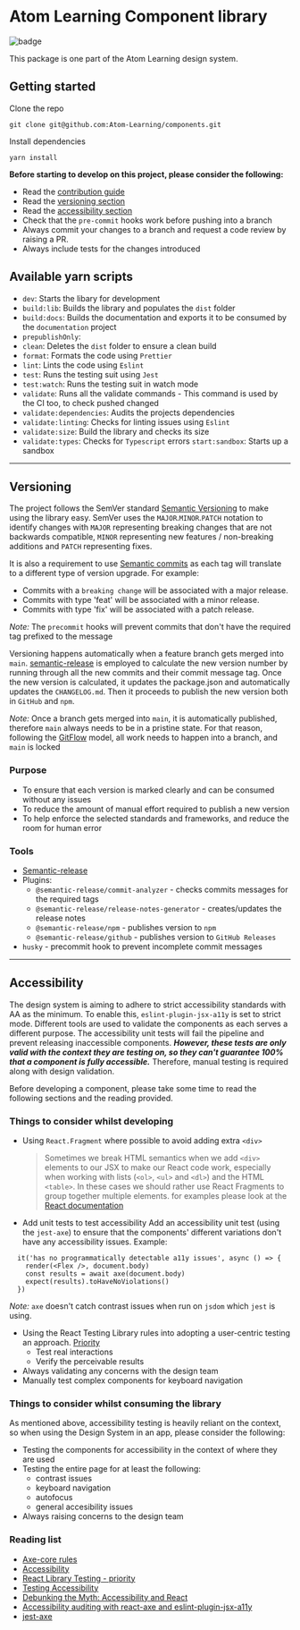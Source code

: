 # Atom Learning Component library

![badge](https://github.com/Atom-Learning/components/workflows/CI/badge.svg)

This package is one part of the Atom Learning design system. 


## Getting started
Clone the repo  
```
git clone git@github.com:Atom-Learning/components.git
```

Install dependencies
```
yarn install
```

**Before starting to develop on this project, please consider the following:**
- Read the [contribution guide](CONTRIBUTING.md)
- Read the [versioning section](versioning)
- Read the [accessibility section](accessibility)
- Check that the `pre-commit` hooks work before pushing into a branch
- Always commit your changes to a branch and request a code review by raising a PR. 
- Always include tests for the changes introduced

## Available yarn scripts
- `dev`: Starts the libary for development 
- `build:lib`: Builds the library and populates the `dist` folder
- `build:docs`: Builds the documentation and exports it to be consumed by the `documentation` project
- `prepublishOnly`:
- `clean`: Deletes the `dist` folder to ensure a clean build
- `format`: Formats the code using `Prettier`
- `lint`: Lints the code using `Eslint`
- `test`: Runs the testing suit using `Jest`
- `test:watch`: Runs the testing suit in watch mode
- `validate`: Runs all the validate commands - This command is used by the CI too, to check pushed changed
- `validate:dependencies`: Audits the projects dependencies
- `validate:linting`: Checks for linting issues using `Eslint`
- `validate:size`: Build the library and checks its size
- `validate:types`: Checks for `Typescript` errors
`start:sandbox`: Starts up a sandbox


---

## <a name="Versioning"></a>Versioning

The project follows the SemVer standard [Semantic Versioning](https://semver.org/spec/v2.0.0.html) to make using the library easy. SemVer uses the `MAJOR`.`MINOR`.`PATCH` notation to identify changes with `MAJOR` representing breaking changes that are not backwards compatible, `MINOR` representing new features / non-breaking additions and `PATCH` representing fixes.

It is also a requirement to use [Semantic commits](https://www.conventionalcommits.org/en/v1.0.0/) as each tag will translate to a different type of version upgrade. For example:

- Commits with a `breaking change` will be associated with a major release.
- Commits with type 'feat' will be associated with a minor release.
- Commits with type 'fix' will be associated with a patch release.

_Note:_ The `precommit` hooks will prevent commits that don't have the required tag prefixed to the message

Versioning happens automatically when a feature branch gets merged into `main`. [semantic-release](https://github.com/semantic-release/semantic-release) is employed to calculate the new version number by running through all the new commits and their commit message tag. Once the new version is calculated, it updates the package.json and automatically updates the `CHANGELOG.md`. Then it proceeds to publish the new version both in `GitHub` and `npm`.

_Note:_ Once a branch gets merged into `main`, it is automatically published, therefore `main` always needs to be in a pristine state. For that reason, following the [GitFlow](https://www.atlassian.com/git/tutorials/comparing-workflows/gitflow-workflow) model, all work needs to happen into a branch, and `main` is locked

### Purpose

- To ensure that each version is marked clearly and can be consumed without any issues
- To reduce the amount of manual effort required to publish a new version
- To help enforce the selected standards and frameworks, and reduce the room for human error

### Tools

- [Semantic-release](https://github.com/semantic-release/semantic-release)
- Plugins:
  - `@semantic-release/commit-analyzer` - checks commits messages for the required tags
  - `@semantic-release/release-notes-generator` - creates/updates the release notes
  - `@semantic-release/npm` - publishes version to `npm`
  - `@semantic-release/github` - publishes version to `GitHub Releases`
- `husky` - precommit hook to prevent incomplete commit messages

---

## <a name="accessibility"></a> Accessibility

The design system is aiming to adhere to strict accessibility standards with AA as the minimum. To enable this, `eslint-plugin-jsx-a11y` is set to strict mode.
Different tools are used to validate the components as each serves a different purpose. The accessibility unit tests will fail the pipeline and prevent releasing inaccessible components. **_However, these tests are only valid with the context they are testing on, so they can't guarantee 100% that a component is fully accessible._** Therefore, manual testing is required along with design validation.

Before developing a component, please take some time to read the following sections and the reading provided.

### Things to consider whilst developing

- Using `React.Fragment` where possible to avoid adding extra `<div>`
  > Sometimes we break HTML semantics when we add `<div>` elements to our JSX to make our React code work, especially when working with lists (`<ol>`, `<ul>` and `<dl>`) and the HTML `<table>`. In these cases we should rather use React Fragments to group together multiple elements. for examples please look at the [React documentation](https://reactjs.org/docs/accessibility.html)
- Add unit tests to test accessibility
  Add an accessibility unit test (using the `jest-axe`) to ensure that the components' different variations don't have any accessibility issues. Example:

```
  it('has no programmatically detectable a11y issues', async () => {
    render(<Flex />, document.body)
    const results = await axe(document.body)
    expect(results).toHaveNoViolations()
  })
```

_Note:_ `axe` doesn't catch contrast issues when run on `jsdom` which `jest` is using.

- Using the React Testing Library rules into adopting a user-centric testing an approach. [Priority](https://testing-library.com/docs/queries/about/#priority)
  - Test real interactions
  - Verify the perceivable results
- Always validating any concerns with the design team
- Manually test complex components for keyboard navigation

### Things to consider whilst consuming the library

As mentioned above, accessibility testing is heavily reliant on the context, so when using the Design System in an app, please consider the following:

- Testing the components for accessibility in the context of where they are used
- Testing the entire page for at least the following:
  - contrast issues
  - keyboard navigation
  - autofocus
  - general accesibility issues
- Always raising concerns to the design team

### Reading list

- [Axe-core rules](https://github.com/dequelabs/axe-core/blob/develop/doc/rule-descriptions.md)
- [Accessibility](https://reactjs.org/docs/accessibility.html)
- [React Library Testing - priority](https://testing-library.com/docs/queries/about/#priority)
- [Testing Accessibility](https://www.24a11y.com/2017/writing-automated-tests-accessibility/)
- [Debunking the Myth: Accessibility and React](https://www.deque.com/blog/debunking-the-myth-accessibility-and-react/)
- [Accessibility auditing with react-axe and eslint-plugin-jsx-a11y](https://web.dev/accessibility-auditing-react/)
- [jest-axe](https://github.com/nickcolley/jest-axe#testing-react-with-react-testing-library)
